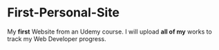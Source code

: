 # First-Personal-Site
My **first** Website from an Udemy course. I will upload **all of my** works to track my Web Developer progress.
